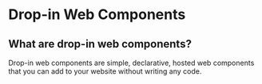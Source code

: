 # Drop-in Web Components

## What are drop-in web components?

Drop-in web components are simple, declarative, hosted web components that you can add to your website without writing any code.
